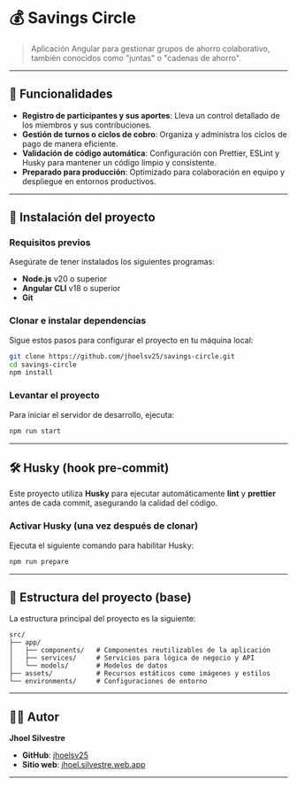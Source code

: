 # 💰 Savings Circle

> Aplicación Angular para gestionar grupos de ahorro colaborativo, también conocidos como "juntas" o "cadenas de ahorro".

---

## 🚀 Funcionalidades

- **Registro de participantes y sus aportes**: Lleva un control detallado de los miembros y sus contribuciones.
- **Gestión de turnos o ciclos de cobro**: Organiza y administra los ciclos de pago de manera eficiente.
- **Validación de código automática**: Configuración con Prettier, ESLint y Husky para mantener un código limpio y consistente.
- **Preparado para producción**: Optimizado para colaboración en equipo y despliegue en entornos productivos.

---

## 🧱 Instalación del proyecto

### Requisitos previos

Asegúrate de tener instalados los siguientes programas:

- **Node.js** v20 o superior
- **Angular CLI** v18 o superior
- **Git**

### Clonar e instalar dependencias

Sigue estos pasos para configurar el proyecto en tu máquina local:

```bash
git clone https://github.com/jhoelsv25/savings-circle.git
cd savings-circle
npm install
```

### Levantar el proyecto

Para iniciar el servidor de desarrollo, ejecuta:

```bash
npm run start
```

---

## 🛠️ Husky (hook pre-commit)

Este proyecto utiliza **Husky** para ejecutar automáticamente **lint** y **prettier** antes de cada commit, asegurando la calidad del código.

### Activar Husky (una vez después de clonar)

Ejecuta el siguiente comando para habilitar Husky:

```bash
npm run prepare
```

---

## 📂 Estructura del proyecto (base)

La estructura principal del proyecto es la siguiente:

```
src/
├── app/
│   ├── components/   # Componentes reutilizables de la aplicación
│   ├── services/     # Servicios para lógica de negocio y API
│   └── models/       # Modelos de datos
├── assets/           # Recursos estáticos como imágenes y estilos
└── environments/     # Configuraciones de entorno
```

---

## 🧑‍💻 Autor

**Jhoel Silvestre**

- **GitHub**: [jhoelsv25](https://github.com/jhoelsv25)
- **Sitio web**: [jhoel.silvestre.web.app](https://jhoel.silvestre.web.app)

---
